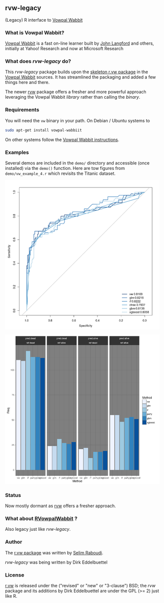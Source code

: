 
## rvw-legacy

(Legacy) R interface to [Vowpal Wabbit](https://github.com/JohnLangford/vowpal_wabbit/wiki)


### What is Vowpal Wabbit?

[Vowpal Wabbit](https://github.com/JohnLangford/vowpal_wabbit/wiki) is a fast
on-line learner built by [John Langford](http://hunch.net/~jl/) and others,
initially at Yahoo! Research and now at Microsoft Research


### What does _rvw-legacy_ do?

This _rvw-legacy_ package builds upon the
[skeleton r.vw package](https://github.com/JohnLangford/vowpal_wabbit/tree/master/R/r.vw)
in the [Vowpal Wabbit](https://github.com/JohnLangford/vowpal_wabbit/wiki)
sources. It has streamlined the packaging and added a few things here and
there.

The newer [rvw](https://github.com/rvw-org/rvw) package offers a fresher and more powerful
approach leveraging the Vowpal Wabbit _library_ rather than calling the _binary_.


### Requirements

You will need the `vw` binary in your path.  On Debian / Ubuntu systems to

```sh
sudo apt-get install vowpal-wabbiit
```

On other systems follow the
[Vowpal Wabbit instructions](https://github.com/JohnLangford/vowpal_wabbit/blob/master/README.md).


### Examples

Several demos are included in the `demo/` directory and accessible (once installed) via the `demo()` function.  Here
are tow figures from `demo/vw_example_4.r` which revisits the Titanic dataset.

![](https://raw.githubusercontent.com/eddelbuettel/rvw/master/inst/images/roc_curves.png)

![](https://raw.githubusercontent.com/eddelbuettel/rvw/master/inst/images/confusion_matrices.png)

### Status

Now mostly dormant as [rvw](https://github.com/rvw-org/rvw) offers a fresher approach.


### What about [RVowpalWabbit](https://github.com/eddelbuettel/rvowpalwabbit) ?

Also legacy just like _rvw-legacy_.


### Author

The
[r.vw package](https://github.com/JohnLangford/vowpal_wabbit/tree/master/R/r.vw)
was written by [Selim Raboudi](https://github.com/SelimRaboudi).

_rvw-legacy_ was being written by Dirk Eddelbuettel


### License

[r.vw](https://github.com/JohnLangford/vowpal_wabbit/tree/master/R/r.vw)
is released under the ("revised" or "new" or "3-clause") BSD; the _rvw_
package and its additions by Dirk Eddelbuettel are under the GPL (>= 2) just
like R. 

